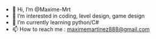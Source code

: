 - 👋 Hi, I’m @Maxime-Mrt
- 👀 I’m interested in coding, level design, game design
- 🌱 I’m currently learning python/C#
- 📫 How to reach me : maximemartinez888@gmail.com
